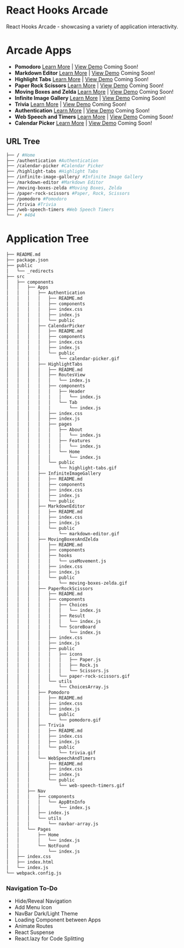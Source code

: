 # React Hooks Arcade

React Hooks Arcade - showcasing a variety of application interactivity.

# Arcade Apps

- **Pomodoro** [Learn More](https://github.com/moisestech/react-hooks-arcade/tree/master/Pomodoro) | [View Demo]() Coming Soon!
- **Markdown Editor** [Learn More](https://github.com/moisestech/react-hooks-arcade/tree/master/Markdown%20Editor) | [View Demo]() Coming Soon!
- **Highlight Tabs** [Learn More](https://github.com/moisestech/react-hooks-arcade/tree/master/src/components/Apps/HighlightTabs) | [View Demo]() Coming Soon!
- **Paper Rock Scissors** [Learn More](https://github.com/moisestech/react-hooks-arcade/tree/master/Paper%20Rock%20Scissors) | [View Demo]() Coming Soon!
- **Moving Boxes and Zelda** [Learn More](https://github.com/moisestech/react-hooks-arcade/tree/master/Moving%20Boxes%20and%20Zelda) | [View Demo]() Coming Soon!
- **Infinite Image Gallery** [Learn More](https://github.com/moisestech/react-hooks-arcade/tree/master/Infinite%20Image%20Gallery) | [View Demo]() Coming Soon!
- **Trivia** [Learn More](https://github.com/moisestech/react-hooks-arcade/tree/master/Trivia) | [View Demo]() Coming Soon!
- **Authentication** [Learn More](https://github.com/moisestech/react-hooks-arcade/tree/master/src/components/Apps/Authentication) | [View Demo]() Coming Soon!
- **Web Speech and Timers** [Learn More](https://github.com/moisestech/react-hooks-arcade/tree/master/Web%20Speech%20and%20Timers) | [View Demo]() Coming Soon!
- **Calendar Picker** [Learn More](https://github.com/moisestech/react-hooks-arcade/tree/master/src/components/Apps/CalendarPicker) | [View Demo]() Coming Soon!

## URL Tree

```bash
├── / #Home
├── /authentication #Authentication
├── /calendar-picker #Calendar Picker
├── /highlight-tabs #Highlight Tabs
├── /infinite-image-gallery/ #Infinite Image Gallery
├── /markdown-editor #Markdown Editor
├── /moving-boxes-zelda #Moving Boxes, Zelda
├── /paper-rock-scissors #Paper, Rock, Scissors
├── /pomodoro #Pomodoro
├── /trivia #Trivia
├── /web-speech-timers #Web Speech Timers
└── /* #404
```

# Application Tree

```bash
├── README.md
├── package.json
├── public
│   └── _redirects
├── src
│   ├── components
│   │   ├── Apps
│   │   │   ├── Authentication
│   │   │   │   ├── README.md
│   │   │   │   ├── components
│   │   │   │   ├── index.css
│   │   │   │   ├── index.js
│   │   │   │   └── public
│   │   │   ├── CalendarPicker
│   │   │   │   ├── README.md
│   │   │   │   ├── components
│   │   │   │   ├── index.css
│   │   │   │   ├── index.js
│   │   │   │   └── public
│   │   │   │       └── calendar-picker.gif
│   │   │   ├── HighlightTabs
│   │   │   │   ├── README.md
│   │   │   │   ├── RoutesView
│   │   │   │   │   └── index.js
│   │   │   │   ├── components
│   │   │   │   │   ├── Header
│   │   │   │   │   │   └── index.js
│   │   │   │   │   └── Tab
│   │   │   │   │       └── index.js
│   │   │   │   ├── index.css
│   │   │   │   ├── index.js
│   │   │   │   ├── pages
│   │   │   │   │   ├── About
│   │   │   │   │   │   └── index.js
│   │   │   │   │   ├── Features
│   │   │   │   │   │   └── index.js
│   │   │   │   │   └── Home
│   │   │   │   │       └── index.js
│   │   │   │   └── public
│   │   │   │       └── highlight-tabs.gif
│   │   │   ├── InfiniteImageGallery
│   │   │   │   ├── README.md
│   │   │   │   ├── components
│   │   │   │   ├── index.css
│   │   │   │   ├── index.js
│   │   │   │   └── public
│   │   │   ├── MarkdownEditor
│   │   │   │   ├── README.md
│   │   │   │   ├── index.css
│   │   │   │   ├── index.js
│   │   │   │   └── public
│   │   │   │       └── markdown-editor.gif
│   │   │   ├── MovingBoxesAndZelda
│   │   │   │   ├── README.md
│   │   │   │   ├── components
│   │   │   │   ├── hooks
│   │   │   │   │   └── useMovement.js
│   │   │   │   ├── index.css
│   │   │   │   ├── index.js
│   │   │   │   └── public
│   │   │   │       └── moving-boxes-zelda.gif
│   │   │   ├── PaperRockScissors
│   │   │   │   ├── README.md
│   │   │   │   ├── components
│   │   │   │   │   ├── Choices
│   │   │   │   │   │   └── index.js
│   │   │   │   │   ├── Result
│   │   │   │   │   │   └── index.js
│   │   │   │   │   └── ScoreBoard
│   │   │   │   │       └── index.js
│   │   │   │   ├── index.css
│   │   │   │   ├── index.js
│   │   │   │   ├── public
│   │   │   │   │   ├── icons
│   │   │   │   │   │   ├── Paper.js
│   │   │   │   │   │   ├── Rock.js
│   │   │   │   │   │   └── Scissors.js
│   │   │   │   │   └── paper-rock-scissors.gif
│   │   │   │   └── utils
│   │   │   │       └── ChoicesArray.js
│   │   │   ├── Pomodoro
│   │   │   │   ├── README.md
│   │   │   │   ├── index.css
│   │   │   │   ├── index.js
│   │   │   │   └── public
│   │   │   │       └── pomodoro.gif
│   │   │   ├── Trivia
│   │   │   │   ├── README.md
│   │   │   │   ├── index.css
│   │   │   │   ├── index.js
│   │   │   │   └── public
│   │   │   │       └── trivia.gif
│   │   │   └── WebSpeechAndTimers
│   │   │       ├── README.md
│   │   │       ├── index.css
│   │   │       ├── index.js
│   │   │       └── public
│   │   │           └── web-speech-timers.gif
│   │   ├── Nav
│   │   │   ├── components
│   │   │   │   └── AppBtnInfo
│   │   │   │       └── index.js
│   │   │   ├── index.js
│   │   │   └── utils
│   │   │       └── navbar-array.js
│   │   └── Pages
│   │       ├── Home
│   │       │   └── index.js
│   │       └── NotFound
│   │           └── index.js
│   ├── index.css
│   ├── index.html
│   └── index.js
└── webpack.config.js
```

### Navigation To-Do

- Hide/Reveal Navigation
- Add Menu Icon
- NavBar Dark/Light Theme
- Loading Component between Apps
- Animate Routes
- React Suspense
- React.lazy for Code Splitting
